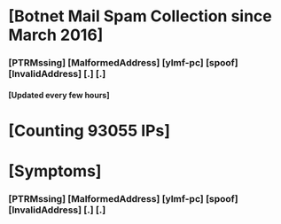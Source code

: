 # [Botnet Mail Spam Collection since March 2016]
### [PTRMssing] [MalformedAddress] [ylmf-pc] [spoof] [InvalidAddress] [.] [.]
#### [Updated every few hours]

# [Counting 93055 IPs]

# [Symptoms] 
###   [PTRMssing] [MalformedAddress] [ylmf-pc] [spoof] [InvalidAddress] [.] [.]
